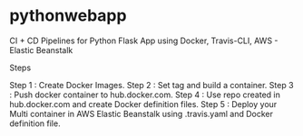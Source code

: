 # pythonwebapp
CI + CD Pipelines for Python Flask App using Docker, Travis-CLI, AWS - Elastic Beanstalk

Steps

Step 1 : Create Docker Images.
Step 2 : Set tag and build a container.
Step 3 : Push docker container to hub.docker.com.
Step 4 : Use repo created in hub.docker.com and create Docker definition files.
Step 5 : Deploy your Multi container in AWS Elastic Beanstalk using .travis.yaml and Docker definition file.
